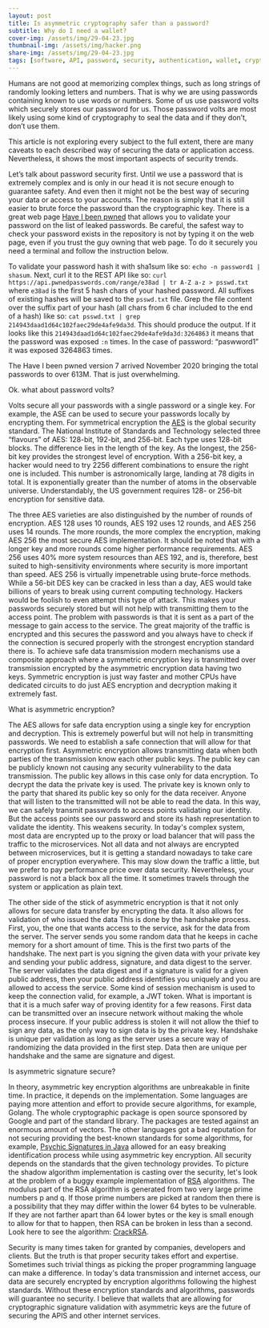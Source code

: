 ```yaml
---
layout: post
title: Is asymmetric cryptography safer than a password?
subtitle: Why do I need a wallet?
cover-img: /assets/img/29-04-23.jpg
thumbnail-img: /assets/img/hacker.png
share-img: /assets/img/29-04-23.jpg
tags: [software, API, password, security, authentication, wallet, cryptography]
---
```


Humans are not good at memorizing complex things, such as long strings of randomly looking letters and numbers. That is why we are using passwords containing known to use words or numbers. Some of us use password volts which securely stores our password for us. Those password volts are most likely using some kind of cryptography to seal the data and if they don’t, don’t use them. 

This article is not exploring every subject to the full extent, there are many caveats to each described way of securing the data or application access. Nevertheless, it shows the most important aspects of security trends.

Let’s talk about password security first. Until we use a password that is extremely complex and is only in our head it is not secure enough to guarantee safety. And even then it might not be the best way of securing your data or access to your accounts. The reason is simply that it is still easier to brute force the password than the cryptographic key. There is a great web page [Have I been pwned](https://haveibeenpwned.com/) that allows you to validate your password on the list of leaked passwords. Be careful, the safest way to check your password exists in the repository is not by typing it on the web page, even if you trust the guy owning that web page. To do it securely you need a terminal and follow the instruction below.

To validate your password hash it with sha1sum like so: `echo -n password1 | shasum`.
Next, curl it to the REST API like so: `curl https://api.pwnedpasswords.com/range/e38ad | tr A-Z a-z > psswd.txt` where `e38ad` is the first 5 hash chars of your hashed password. 
All suffixes of existing hashes will be saved to the `psswd.txt` file. 
Grep the file content over the suffix part of your hash (all chars from 6 char included to the end of a hash) like so: `cat psswd.txt | grep 214943daad1d64c102faec29de4afe9da3d`. 
This should produce the output. If it looks like this `214943daad1d64c102faec29de4afe9da3d:3264863` it means that the password was exposed `:n` times. In the case of password: “paswword1” it was exposed 3264863 times.

The Have I been pwned version 7 arrived November 2020 bringing the total passwords to over 613M. That is just overwhelming.

Ok. what about password volts? 

Volts secure all your passwords with a single password or a single key. For example, the ASE can be used to secure your passwords locally by encrypting them. For symmetrical encryption the [AES](https://en.wikipedia.org/wiki/Advanced_Encryption_Standard) is the global security standard. The National Institute of Standards and Technology selected three “flavours” of AES: 128-bit, 192-bit, and 256-bit. Each type uses 128-bit blocks. The difference lies in the length of the key. As the longest, the 256-bit key provides the strongest level of encryption. With a 256-bit key, a hacker would need to try 2256 different combinations to ensure the right one is included. This number is astronomically large, landing at 78 digits in total. It is exponentially greater than the number of atoms in the observable universe. Understandably, the US government requires 128- or 256-bit encryption for sensitive data.

The three AES varieties are also distinguished by the number of rounds of encryption. AES 128 uses 10 rounds, AES 192 uses 12 rounds, and AES 256 uses 14 rounds. The more rounds, the more complex the encryption, making AES 256 the most secure AES implementation. It should be noted that with a longer key and more rounds come higher performance requirements. AES 256 uses 40% more system resources than AES 192, and is, therefore, best suited to high-sensitivity environments where security is more important than speed. AES 256 is virtually impenetrable using brute-force methods. While a 56-bit DES key can be cracked in less than a day, AES would take billions of years to break using current computing technology. Hackers would be foolish to even attempt this type of attack. This makes your passwords securely stored but will not help with transmitting them to the access point. The problem with passwords is that it is sent as a part of the message to gain access to the service. The great majority of the traffic is encrypted and this secures the password and you always have to check if the connection is secured properly with the strongest encryption standard there is. To achieve safe data transmission modern mechanisms use a composite approach where a symmetric encryption key is transmitted over transmission encrypted by the asymmetric encryption data having two keys. Symmetric encryption is just way faster and mother CPUs have dedicated circuits to do just AES encryption and decryption making it extremely fast.

What is  asymmetric encryption?

The AES allows for safe data encryption using a single key for encryption and decryption. This is extremely powerful but will not help in transmitting passwords. We need to establish a safe connection that will allow for that encryption first. Asymmetric encryption allows transmitting data when both parties of the transmission know each other public keys. The public key can be publicly known not causing any security vulnerability to the data transmission. The public key allows in this case only for data encryption. To decrypt the data the private key is used. The private key is known only to the party that shared its public key so only for the data receiver. Anyone that will listen to the transmitted will not be able to read the data. In this way, we can safely transmit passwords to access points validating our identity. But the access points see our password and store its hash representation to validate the identity. This weakens security. In today's complex system, most data are encrypted up to the proxy or load balancer that will pass the traffic to the microservices. Not all data and not always are encrypted between microservices, but it is getting a standard nowadays to take care of proper encryption everywhere. This may slow down the traffic a little, but we prefer to pay performance price over data security. Nevertheless, your password is not a black box all the time. It sometimes travels through the system or application as plain text. 

The other side of the stick of asymmetric encryption is that it not only allows for secure data transfer by encrypting the data. It also allows for validation of who issued the data This is done by the handshake process. First, you, the one that wants access to the service, ask for the data from the server. The server sends you some random data that he keeps in cache memory for a short amount of time. This is the first two parts of the handshake. The next part is you signing the given data with your private key and sending your public address, signature, and data digest to the server. The server validates the data digest and if a signature is valid for a given public address, then your public address identifies you uniquely and you are allowed to access the service. Some kind of session mechanism is used to keep the connection valid, for example, a JWT token. What is important is that it is a much safer way of proving identity for a few reasons. First data can be transmitted over an insecure network without making the whole process insecure. If your public address is stolen it will not allow the thief to sign any data, as the only way to sign data is by the private key. Handshake is unique per validation as long as the server uses a secure way of randomizing the data provided in the first step. Data then are unique per handshake and the same are signature and digest.

Is asymmetric signature secure?

In theory, asymmetric key encryption algorithms are unbreakable in finite time. In practice, it depends on the implementation. Some languages are paying more attention and effort to provide secure algorithms, for example, Golang. The whole cryptographic package is open source sponsored by Google and part of the standard library. The packages are tested against an enormous amount of vectors. The other languages got a bad reputation for not securing providing the best-known standards for some algorithms, for example, [Psychic Signatures in Java](https://neilmadden.blog/2022/04/19/psychic-signatures-in-java/) allowed for an easy breaking identification process while using asymmetric key encryption. All security depends on the standards that the given technology provides. To picture the shadow algorithm implementation is casting over the security, let's look at the problem of a buggy example implementation of [RSA](https://en.wikipedia.org/wiki/RSA_(cryptosystem)) algorithms. The modulus part of the RSA algorithm is generated from two very large prime numbers p and q. If those prime numbers are picked at random then there is a possibility that they may differ within the lower 64 bytes to be vulnerable. If they are not farther apart than 64 lower bytes or the key is small enough to allow for that to happen, then RSA can be broken in less than a second. Look here to see the algorithm: [CrackRSA](https://github.com/bartossh/AlGo/blob/main/crackrsa/crackrsa.go).

Security is many times taken for granted by companies, developers and clients. But the truth is that proper security takes effort and expertise. Sometimes such trivial things as picking the proper programming language can make a difference. In today's data transmission and internet access, our data are securely encrypted by encryption algorithms following the highest standards. Without these encryption standards and algorithms, passwords will guarantee no security. I believe that wallets that are allowing for cryptographic signature validation with asymmetric keys are the future of securing the APIS and other internet services.
